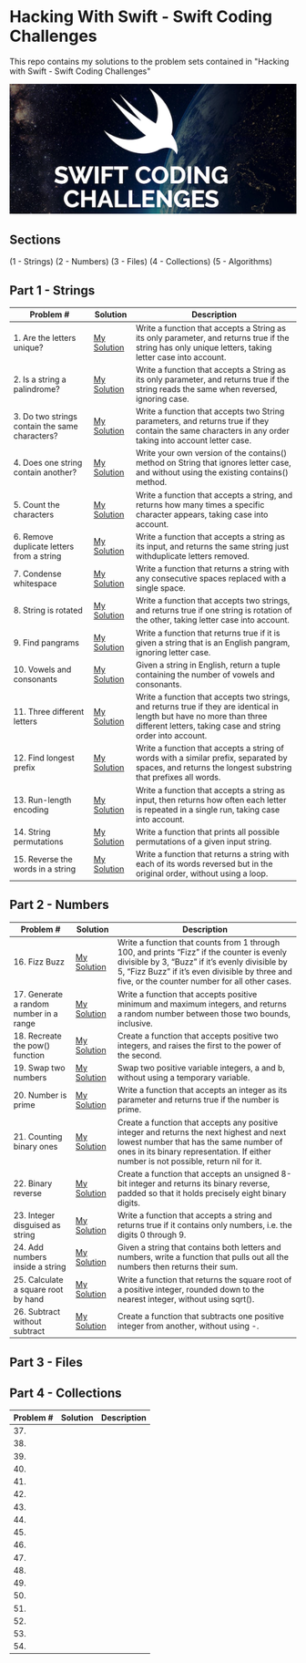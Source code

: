 # Hacking With Swift - Swift Coding Challenges
This repo contains my solutions to the problem sets contained in "Hacking with Swift - Swift Coding Challenges"

![](art/hwscover.png?raw=true)
## Sections
(1 - Strings)
(2 - Numbers)
(3 - Files)
(4 - Collections)
(5 - Algorithms)

## Part 1 - Strings
Problem # | Solution | Description
| ------------- | ------------- | ------------- 
| 1. Are the letters unique?| [My Solution](Part%201%20-%20String%20Solutions/Challenge1.playground)|Write a function that accepts a String as its only parameter, and returns true if the string has only unique letters, taking letter case into account.|
| 2. Is a string a palindrome?|[My Solution](Part%201%20-%20String%20Solutions/Challenge2.playground)|Write a function that accepts a String as its only parameter, and returns true if the string reads the same when reversed, ignoring case.|
| 3. Do two strings contain the same characters?|[My Solution](Part%201%20-%20String%20Solutions/Challenge3.playground)|Write a function that accepts two String parameters, and returns true if they contain the same characters in any order taking into account letter case.|
| 4. Does one string contain another?|[My Solution](Part%201%20-%20String%20Solutions/Challenge4.playground)|Write your own version of the contains() method on String that ignores letter case, and without using the existing contains() method.|
| 5. Count the characters|[My Solution](Part%201%20-%20String%20Solutions/Challenge5.playground)|Write a function that accepts a string, and returns how many times a specific character appears, taking case into account.| 
| 6. Remove duplicate letters from a string|[My Solution](Part%201%20-%20String%20Solutions/Challenge6.playground)|Write a function that accepts a string as its input, and returns the same string just withduplicate letters removed.|
| 7. Condense whitespace|[My Solution](Part%201%20-%20String%20Solutions/Challenge7.playground)|Write a function that returns a string with any consecutive spaces replaced with a single space.| 
| 8. String is rotated|[My Solution](Part%201%20-%20String%20Solutions/Challenge8.playground)|Write a function that accepts two strings, and returns true if one string is rotation of the other, taking letter case into account.|
| 9. Find pangrams|[My Solution](Part%201%20-%20String%20Solutions/Challenge9.playground)|Write a function that returns true if it is given a string that is an English pangram, ignoring letter case.| 
| 10. Vowels and consonants|[My Solution](Part%201%20-%20String%20Solutions/Challenge10.playground)|Given a string in English, return a tuple containing the number of vowels and consonants.|
| 11. Three different letters|[My Solution](Part%201%20-%20String%20Solutions/Challenge11.playground)|Write a function that accepts two strings, and returns true if they are identical in length but have no more than three different letters, taking case and string order into account.| 
| 12. Find longest prefix|[My Solution](Part%201%20-%20String%20Solutions/Challenge12.playground)|Write a function that accepts a string of words with a similar prefix, separated by spaces, and returns the longest substring that prefixes all words.|
| 13. Run-length encoding|[My Solution](Part%201%20-%20String%20Solutions/Challenge13.playground)|Write a function that accepts a string as input, then returns how often each letter is repeated in a single run, taking case into account.| 
| 14. String permutations|[My Solution](Part%201%20-%20String%20Solutions/Challenge14.playground)|Write a function that prints all possible permutations of a given input string.|
| 15. Reverse the words in a string|[My Solution](Part%201%20-%20String%20Solutions/Challenge15.playground)|Write a function that returns a string with each of its words reversed but in the original order, without using a loop.| 
## Part 2 - Numbers
Problem # | Solution | Description 
| ------------- | ------------- |  ------------- 
| 16. Fizz Buzz|[My Solution](Part%202%20-%20Number%20Solutions/Challenge16.playground)| Write a function that counts from 1 through 100, and prints “Fizz” if the counter is evenly divisible by 3, “Buzz” if it’s evenly divisible by 5, “Fizz Buzz” if it’s even divisible by three and five, or the counter number for all other cases. |
| 17. Generate a random number in a range|[My Solution](Part%202%20-%20Number%20Solutions/Challenge17.playground)|Write a function that accepts positive minimum and maximum integers, and returns a random number between those two bounds, inclusive.|
| 18. Recreate the pow() function|[My Solution](Part%202%20-%20Number%20Solutions/Challenge18.playground)| Create a function that accepts positive two integers, and raises the first to the power of the second.|
| 19. Swap two numbers|[My Solution](Part%202%20-%20Number%20Solutions/Challenge19.playground)|Swap two positive variable integers, a and b, without using a temporary variable.|
| 20. Number is prime|[My Solution](Part%202%20-%20Number%20Solutions/Challenge20.playground)|Write a function that accepts an integer as its parameter and returns true if the number is prime.|
| 21. Counting binary ones|[My Solution](Part%202%20-%20Number%20Solutions/Challenge21.playground)|Create a function that accepts any positive integer and returns the next highest and next lowest number that has the same number of ones in its binary representation. If either number is not possible, return nil for it.|
| 22. Binary reverse|[My Solution](Part%202%20-%20Number%20Solutions/Challenge22.playground)| Create a function that accepts an unsigned 8-bit integer and returns its binary reverse, padded so that it holds precisely eight binary digits.| 
| 23. Integer disguised as string|[My Solution](Part%202%20-%20Number%20Solutions/Challenge23.playground)|Write a function that accepts a string and returns true if it contains only numbers, i.e. the digits 0 through 9.|
| 24. Add numbers inside a string|[My Solution](Part%202%20-%20Number%20Solutions/Challenge24.playground)|Given a string that contains both letters and numbers, write a function that pulls out all the numbers then returns their sum.| 
| 25. Calculate a square root by hand|[My Solution](Part%202%20-%20Number%20Solutions/Challenge25.playground)|Write a function that returns the square root of a positive integer, rounded down to the nearest integer, without using sqrt().|
| 26. Subtract without subtract|[My Solution](Part%202%20-%20Number%20Solutions/Challenge26.playground)|Create a function that subtracts one positive integer from another, without using -.|
## Part 3 - Files
## Part 4 - Collections
Problem # | Solution | Description 
| ------------- | ------------- |  ------------- 
| 37. | | |
| 38. | | |
| 39. | | |
| 40. | | |
| 41. | | |
| 42. | | |
| 43. | | |
| 44. | | |
| 45. | | |
| 46. | | |
| 47. | | |
| 48. | | |
| 49. | | |
| 50. | | |
| 51. | | |
| 52. | | |
| 53. | | |
| 54. | | |

